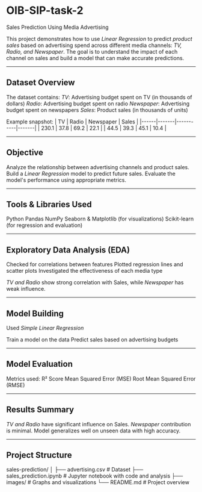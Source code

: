 # OIB-SIP-task-2
Sales Prediction Using Media Advertising

This project demonstrates how to use *Linear Regression* to predict *product sales* based on advertising spend across different media channels: *TV, Radio, and Newspaper*. The goal is to understand the impact of each channel on sales and build a model that can make accurate predictions.

---

##  Dataset Overview

The dataset contains:
*TV*: Advertising budget spent on TV (in thousands of dollars)
*Radio*: Advertising budget spent on radio
*Newspaper*: Advertising budget spent on newspapers
*Sales*: Product sales (in thousands of units)

 Example snapshot:
| TV   | Radio | Newspaper | Sales |
|------|-------|-----------|-------|
| 230.1 | 37.8  | 69.2      | 22.1  |
| 44.5  | 39.3  | 45.1      | 10.4  |

---

##  Objective

Analyze the relationship between advertising channels and product sales.
Build a *Linear Regression* model to predict future sales.
Evaluate the model's performance using appropriate metrics.

---

##  Tools & Libraries Used

Python
Pandas
NumPy
Seaborn & Matplotlib (for visualizations)
Scikit-learn (for regression and evaluation)

---

##  Exploratory Data Analysis (EDA)

Checked for correlations between features
Plotted regression lines and scatter plots
Investigated the effectiveness of each media type

 *TV and Radio* show strong correlation with Sales, while *Newspaper* has weak influence.

---

##  Model Building

Used *Simple Linear Regression* 

Train a model on the data
Predict sales based on advertising budgets

---

##  Model Evaluation

Metrics used:
R² Score
Mean Squared Error (MSE)
Root Mean Squared Error (RMSE)

---

##  Results Summary

*TV and Radio* have significant influence on Sales.
*Newspaper* contribution is minimal.
Model generalizes well on unseen data with high accuracy.

---

##  Project Structure
sales-prediction/
│
├── advertising.csv               # Dataset
├── sales_prediction.ipynb        # Jupyter notebook with code and analysis
├── images/                       # Graphs and visualizations
└── README.md                     # Project overview
